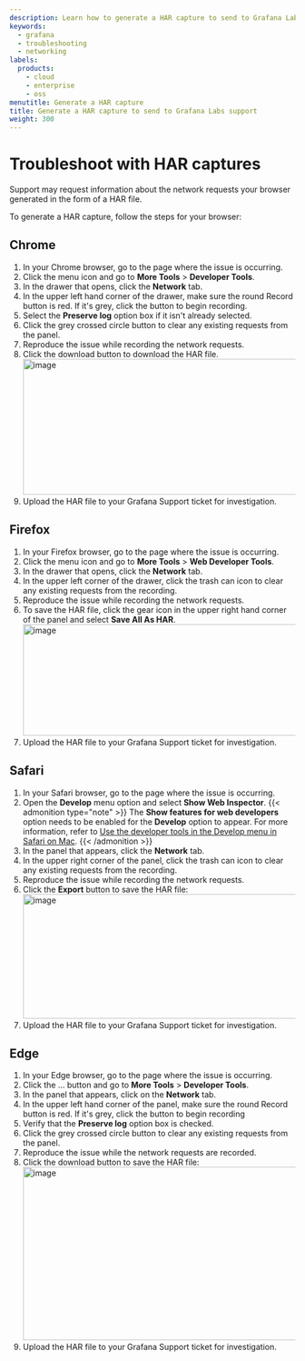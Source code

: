 ```yaml
---
description: Learn how to generate a HAR capture to send to Grafana Labs support for troubleshooting
keywords:
  - grafana
  - troubleshooting
  - networking
labels:
  products:
    - cloud
    - enterprise
    - oss
menutitle: Generate a HAR capture
title: Generate a HAR capture to send to Grafana Labs support
weight: 300
---
```


# Troubleshoot with HAR captures

Support may request information about the network requests your browser generated in the form of a HAR file.

To generate a HAR capture, follow the steps for your browser:

## Chrome

1. In your Chrome browser, go to the page where the issue is occurring.
1. Click the menu icon and go to **More Tools** > **Developer Tools**.
1. In the drawer that opens, click the **Network** tab.
1. In the upper left hand corner of the drawer, make sure the round Record button is red. If it's grey, click the button to begin recording.
1. Select the **Preserve log** option box if it isn't already selected.
1. Click the grey crossed circle button to clear any existing requests from the panel.
1. Reproduce the issue while recording the network requests.
1. Click the download button to download the HAR file.
   <img width="1293" height="239" alt="image" src="https://github.com/user-attachments/assets/2ddd5bd4-d207-4c59-8143-f10009e0cb5d" />
1. Upload the HAR file to your Grafana Support ticket for investigation.

## Firefox

1. In your Firefox browser, go to the page where the issue is occurring.
1. Click the menu icon and go to **More Tools** > **Web Developer Tools**.
1. In the drawer that opens, click the **Network** tab.
1. In the upper left corner of the drawer, click the trash can icon to clear any existing requests from the recording.
1. Reproduce the issue while recording the network requests.
1. To save the HAR file, click the gear icon in the upper right hand corner of the panel and select **Save All As HAR**.
   <img width="1837" height="196" alt="image" src="https://github.com/user-attachments/assets/785be5e4-10a2-4d16-838a-2b7bb97c8453" />
1. Upload the HAR file to your Grafana Support ticket for investigation.

## Safari

1. In your Safari browser, go to the page where the issue is occurring.
1. Open the **Develop** menu option and select **Show Web Inspector**.
   {{< admonition type="note" >}}
   The **Show features for web developers** option needs to be enabled for the **Develop** option to appear. For more information, refer to [Use the developer tools in the Develop menu in Safari on Mac](https://support.apple.com/en-ie/guide/safari/sfri20948/mac).
   {{< /admonition >}}
1. In the panel that appears, click the **Network** tab.
1. In the upper right corner of the panel, click the trash can icon to clear any existing requests from the recording.
1. Reproduce the issue while recording the network requests.
1. Click the **Export** button to save the HAR file:
   <img width="1915" height="219" alt="image" src="https://github.com/user-attachments/assets/2bda7bbd-43bf-4ecb-b8f9-f0be92c5a480" />
1. Upload the HAR file to your Grafana Support ticket for investigation.

## Edge

1. In your Edge browser, go to the page where the issue is occurring.
1. Click the ... button and go to **More Tools** > **Developer Tools**.
1. In the panel that appears, click on the **Network** tab.
1. In the upper left hand corner of the panel, make sure the round Record button is red. If it's grey, click the button to begin recording
1. Verify that the **Preserve log** option box is checked.
1. Click the grey crossed circle button to clear any existing requests from the panel.
1. Reproduce the issue while the network requests are recorded.
1. Click the download button to save the HAR file:
   <img width="916" height="305" alt="image" src="https://github.com/user-attachments/assets/54dfd40d-751f-47b4-9824-bc5be1f027fa" />
1. Upload the HAR file to your Grafana Support ticket for investigation.
